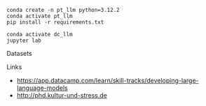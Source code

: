 ```
conda create -n pt_llm python=3.12.2
conda activate pt_llm
pip install -r requirements.txt
```

```
conda activate dc_llm
jupyter lab
```

Datasets

Links
* https://app.datacamp.com/learn/skill-tracks/developing-large-language-models
* http://phd.kultur-und-stress.de

